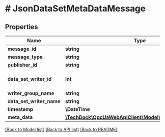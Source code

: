# # JsonDataSetMetaDataMessage

## Properties

Name | Type | Description | Notes
------------ | ------------- | ------------- | -------------
**message_id** | **string** |  | [optional]
**message_type** | **string** |  | [optional]
**publisher_id** | **string** |  | [optional]
**data_set_writer_id** | **int** |  | [optional] [default to 0]
**writer_group_name** | **string** |  | [optional]
**data_set_writer_name** | **string** |  | [optional]
**timestamp** | **\DateTime** |  | [optional]
**meta_data** | [**\TechDock\OpcUaWebApiClient\Model\DataSetMetaDataType**](DataSetMetaDataType.md) |  | [optional]

[[Back to Model list]](../../README.md#models) [[Back to API list]](../../README.md#endpoints) [[Back to README]](../../README.md)

